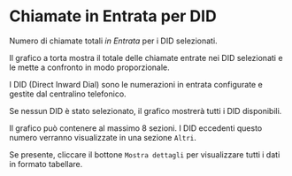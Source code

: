 # Chiamate in Entrata per DID

Numero di chiamate totali *in Entrata* per i DID selezionati.

Il grafico a torta mostra il totale delle chiamate entrate nei DID selezionati
e le mette a confronto in modo proporzionale.

I DID (Direct Inward Dial) sono le numerazioni in entrata configurate e gestite 
dal centralino telefonico.

Se nessun DID è stato selezionato, il grafico mostrerà tutti i DID disponibili.

Il grafico può contenere al massimo 8 sezioni. I DID eccedenti questo numero
verranno visualizzate in una sezione `Altri`.

Se presente, cliccare il bottone `Mostra dettagli` per visualizzare tutti i dati
in formato tabellare.
